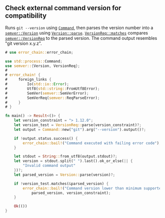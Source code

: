 ## Check external command version for compatibility


Runs `git --version` using [`Command`], then parses the version number into a
[`semver::Version`] using [`Version::parse`]. [`VersionReq::matches`] compares
[`semver::VersionReq`] to the parsed version.  The command output resembles
"git version x.y.z".

```rust
# use error_chain::error_chain;

use std::process::Command;
use semver::{Version, VersionReq};
#
# error_chain! {
#     foreign_links {
#         Io(std::io::Error);
#         Utf8(std::string::FromUtf8Error);
#         SemVer(semver::SemVerError);
#         SemVerReq(semver::ReqParseError);
#     }
# }

fn main() -> Result<()> {
    let version_constraint = "> 1.12.0";
    let version_test = VersionReq::parse(version_constraint)?;
    let output = Command::new("git").arg("--version").output()?;

    if !output.status.success() {
        error_chain::bail!("Command executed with failing error code");
    }

    let stdout = String::from_utf8(output.stdout)?;
    let version = stdout.split(" ").last().ok_or_else(|| {
        "Invalid command output"
    })?;
    let parsed_version = Version::parse(version)?;

    if !version_test.matches(&parsed_version) {
        error_chain::bail!("Command version lower than minimum supported version (found {}, need {})",
            parsed_version, version_constraint);
    }

    Ok(())
}
```

[`Command`]: https://doc.rust-lang.org/std/process/struct.Command.html
[`semver::Version`]: https://docs.rs/semver/*/semver/struct.Version.html
[`semver::VersionReq`]: https://docs.rs/semver/*/semver/struct.VersionReq.html
[`Version::parse`]: https://docs.rs/semver/*/semver/struct.Version.html#method.parse
[`VersionReq::matches`]: https://docs.rs/semver/*/semver/struct.VersionReq.html#method.matches
